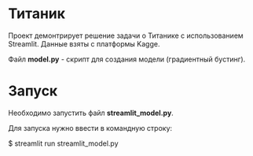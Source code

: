 # Титаник
Проект демонтрирует решение задачи о Титанике с использованием Streamlit. Данные взяты с платформы Kagge.

Файл <b>model.py</b> - скрипт для создания модели (градиентный бустинг). 

# Запуск
Необходимо запустить файл <b>streamlit_model.py</b>.

Для запуска нужно ввести в командную строку:

$ streamlit run streamlit_model.py
